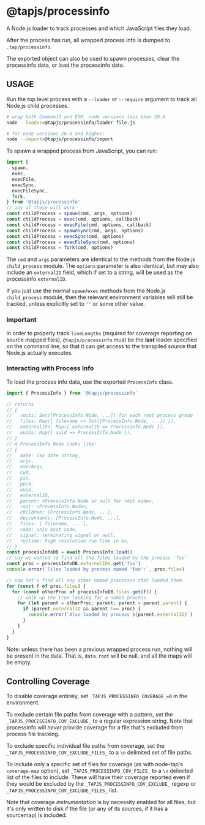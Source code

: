 # @tapjs/processinfo

A Node.js loader to track processes and which JavaScript files they load.

After the process has run, all wrapped process info is dumped to
`.tap/processinfo`.

The exported object can also be used to spawn processes, clear the
processinfo data, or load the processinfo data.

## USAGE

Run the top level process with a `--loader` or `--require` argument to
track all Node.js child processes.

```sh
# wrap both CommonJS and ESM, node versions less than 20.6
node --loader=@tapjs/processinfo/loader file.js

# for node versions 20.6 and higher:
node --import=@tapjs/processinfo/import
```

To spawn a wrapped process from JavaScript, you can run:

```js
import {
  spawn,
  exec,
  execFile,
  execSync,
  execFileSync,
  fork,
} from '@tapjs/processinfo'
// any of these will work
const childProcess = spawn(cmd, args, options)
const childProcess = exec(cmd, options, callback)
const childProcess = execFile(cmd, options, callback)
const childProcess = spawnSync(cmd, args, options)
const childProcess = execSync(cmd, options)
const childProcess = execFileSync(cmd, options)
const childProcess = fork(cmd, options)
```

The `cmd` and `args` parameters are identical to the methods from the
Node.js `child_process` module. The `options` parameter is also identical,
but may also include an `externalID` field, which if set to a string, will
be used as the processinfo `externalID`.

If you just use the normal `spawn`/`exec` methods from the Node.js
`child_process` module, then the relevant environment variables will still
be tracked, unless explicitly set to `''` or some other value.

### Important

In order to properly track `lineLengths` (required for coverage
reporting on source mapped files), `@tapjs/processinfo` must be
the **last** loader specified on the command line, so that it can
get access to the transpiled source that Node.js actually
executes.

### Interacting with Process Info

To load the process info data, use the exported `ProcessInfo` class.

```js
import { ProcessInfo } from '@tapjs/processinfo'

// returns
// {
//   roots: Set([ProcessInfo.Node, ...]) for each root process group
//   files: Map({ filename => Set([ProcessInfo.Node, ...]) }),
//   externalIDs: Map({ externalID => ProcessInfo.Node }),
//   uuids: Map({ uuid => ProcessInfo.Node }),
// }
// A ProcessInfo.Node looks like:
// {
//   date: iso date string,
//   argv,
//   execArgv,
//   cwd,
//   pid,
//   ppid,
//   uuid,
//   externalID,
//   parent: <ProcessInfo.Node or null for root node>,
//   root: <ProcessInfo.Node>,
//   children: [ProcessInfo.Node, ...],
//   descendants: [ProcessInfo.Node, ...],
//   files: [ filename, ... ],
//   code: unix exit code,
//   signal: terminating signal or null,
//   runtime: high resolution run time in ms,
// }
const processInfoDB = await ProcessInfo.load()
// say we wanted to find all the files loaded by the process 'foo'
const proc = processInfoDB.externalIDs.get('foo')
console.error(`Files loaded by process named 'foo':`, proc.files)

// now let's find all any other named processes that loaded them
for (const f of proc.files) {
  for (const otherProc of processInfoDB.files.get(f)) {
    // walk up the tree looking for a named process
    for (let parent = otherProc; parent; parent = parent.parent) {
      if (parent.externalID && parent !== proc) {
        console.error(`Also loaded by process ${parent.externalID}`)
      }
    }
  }
}
```

Note: unless there has been a previous wrapped process run, nothing will be
present in the data. That is, `data.root` will be null, and all the maps
will be empty.

## Controlling Coverage

To disable coverage entirely, set
`_TAPJS_PROCESSINFO_COVERAGE_=0` in the environment.

To exclude certain file paths from coverage with a pattern, set
the `_TAPJS_PROCESSINFO_COV_EXCLUDE_` to a regular expression
string. Note that processinfo will _never_ provide coverage for a
file that's excluded from process file tracking.

To exclude specific individual file paths from coverage, set the
`_TAPJS_PROCESSINFO_COV_EXCLUDE_FILES_` to a `\n` delimited
set of file paths.

To include only a specific set of files for coverage (as with
node-tap's `coverage-map` option), set
`_TAPJS_PROCESSINFO_COV_FILES_` to a `\n` delimited list of the
files to include. These will have their coverage reported even if
they would be excluded by the `_TAPJS_PROCESSINFO_COV_EXCLUDE_`
regexp or `_TAPJS_PROCESSINFO_COV_EXCLUDE_FILES_` list.

Note that coverage _instrumentation_ is by necessity enabled for
all files, but it's only written to disk if the file (or any of
its sources, if it has a sourcemap) is included.
